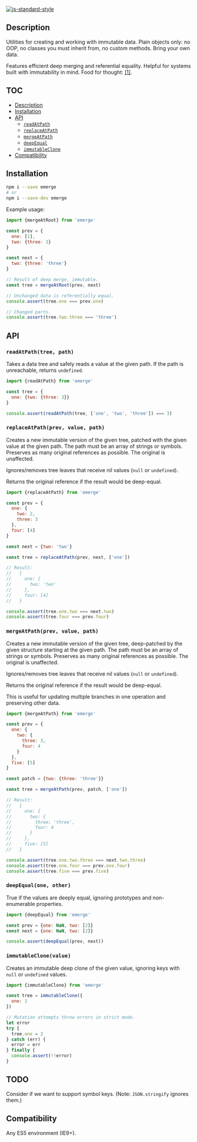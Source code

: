 [![js-standard-style](https://img.shields.io/badge/code%20style-standard-brightgreen.svg?style=flat)](http://standardjs.com)

## Description

Utilities for creating and working with immutable data. Plain objects only: no
OOP, no classes you must inherit from, no custom methods. Bring your own data.

Features efficient deep merging and referential equality. Helpful for systems
built with immutability in mind. Food for thought:
[[1]](https://github.com/matthiasn/talk-transcripts/blob/master/Hickey_Rich/AreWeThereYet.md).

## TOC

* [Description](#description)
* [Installation](#installation)
* [API](#api)
  * [`readAtPath`](#readatpathtree-path)
  * [`replaceAtPath`](#replaceatpathprev-value-path)
  * [`mergeAtPath`](#mergeatpathprev-value-path)
  * [`deepEqual`](#deepequalone-other)
  * [`immutableClone`](#immutableclonevalue)
* [Compatibility](#compatibility)

## Installation

```sh
npm i --save emerge
# or
npm i --save-dev emerge
```

Example usage:

```javascript
import {mergeAtRoot} from 'emerge'

const prev = {
  one: [1],
  two: {three: 3}
}

const next = {
  two: {three: 'three'}
}

// Result of deep merge, immutable.
const tree = mergeAtRoot(prev, next)

// Unchanged data is referentially equal.
console.assert(tree.one === prev.one)

// Changed parts.
console.assert(tree.two.three === 'three')
```

## API

### `readAtPath(tree, path)`

Takes a data tree and safely reads a value at the given path. If the path is
unreachable, returns `undefined`.

```javascript
import {readAtPath} from 'emerge'

const tree = {
  one: {two: {three: 3}}
}

console.assert(readAtPath(tree, ['one', 'two', 'three']) === 3)
```

### `replaceAtPath(prev, value, path)`

Creates a new immutable version of the given tree, patched with the given value
at the given path. The path must be an array of strings or symbols. Preserves as
many original references as possible. The original is unaffected.

Ignores/removes tree leaves that receive nil values (`null` or `undefined`).

Returns the original reference if the result would be deep-equal.

```javascript
import {replaceAtPath} from 'emerge'

const prev = {
  one: {
    two: 2,
    three: 3
  },
  four: [4]
}

const next = {two: 'two'}

const tree = replaceAtPath(prev, next, ['one'])

// Result:
//   {
//     one: {
//       two: 'two'
//     },
//     four: [4]
//   }

console.assert(tree.one.two === next.two)
console.assert(tree.four === prev.four)
```

### `mergeAtPath(prev, value, path)`

Creates a new immutable version of the given tree, deep-patched by the given
structure starting at the given path. The path must be an array of strings or
symbols. Preserves as many original references as possible. The original is
unaffected.

Ignores/removes tree leaves that receive nil values (`null` or `undefined`).

Returns the original reference if the result would be deep-equal.

This is useful for updating multiple branches in one operation and preserving
other data.

```javascript
import {mergeAtPath} from 'emerge'

const prev = {
  one: {
    two: {
      three: 3,
      four: 4
    }
  },
  five: [5]
}

const patch = {two: {three: 'three'}}

const tree = mergeAtPath(prev, patch, ['one'])

// Result:
//   {
//     one: {
//       two: {
//         three: 'three',
//         four: 4
//       }
//     },
//     five: [5]
//   }

console.assert(tree.one.two.three === next.two.three)
console.assert(tree.one.four === prev.one.four)
console.assert(tree.five === prev.five)
```

### `deepEqual(one, other)`

True if the values are deeply equal, ignoring prototypes and non-enumerable
properties.

```javascript
import {deepEqual} from 'emerge'

const prev = {one: NaN, two: [2]}
const next = {one: NaN, two: [2]}

console.assert(deepEqual(prev, next))
```

### `immutableClone(value)`

Creates an immutable deep clone of the given value, ignoring keys with `null` or
`undefined` values.

```javascript
import {immutableClone} from 'emerge'

const tree = immutableClone({
  one: 1
})

// Mutation attempts throw errors in strict mode.
let error
try {
  tree.one = 2
} catch (err) {
  error = err
} finally {
  console.assert(!!error)
}
```

## TODO

Consider if we want to support symbol keys. (Note: `JSON.stringify` ignores them.)

## Compatibility

Any ES5 environment (IE9+).
